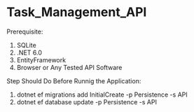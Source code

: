 # Task_Management_API

Prerequisite: 

  1. SQLite
  2. .NET 6.0
  3. EntityFramework
  4. Browser or Any Tested API Software 

Step Should Do Before Runnig the Application:

  1. dotnet ef migrations add InitialCreate -p Persistence -s API
  2. dotnet ef database update -p Persistence -s API

